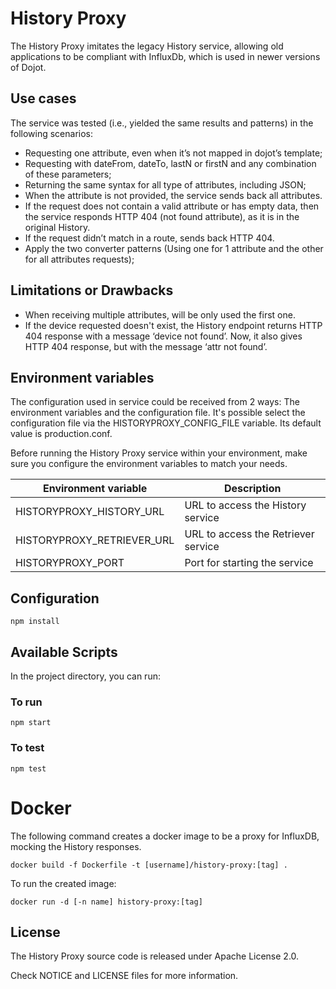 # History Proxy

The History Proxy imitates the legacy History service, allowing old applications to be compliant with InfluxDb, which is used in newer versions of Dojot.

## Use cases

The service was tested (i.e., yielded the same results and patterns) in the following scenarios:

- Requesting one attribute, even when it’s not mapped in dojot’s template;
- Requesting with dateFrom, dateTo, lastN or firstN and any combination of these parameters;
- Returning the same syntax for all type of attributes, including JSON;
- When the attribute is not provided, the service sends back all attributes.
- If the request does not contain a valid attribute or has empty data, then the service responds HTTP 404 (not found attribute), as it is in the original History.
- If the request didn’t match in a route, sends back HTTP 404.
- Apply the two converter patterns (Using one for 1 attribute and the other for all attributes requests);

## Limitations or Drawbacks

- When receiving multiple attributes, will be only used the first one.
- If the device requested doesn't exist, the History endpoint returns HTTP 404 response with a message ‘device not found’. Now, it also gives HTTP 404 response, but with the message ‘attr not found’.

## Environment variables

The configuration used in service could be received from 2 ways: The environment variables and the configuration file. It's possible select the configuration file via the HISTORYPROXY_CONFIG_FILE variable. Its default value is production.conf.

Before running the History Proxy service within your environment, make sure you configure the environment variables to match your needs.

| Environment variable       | Description                         |
| -------------------------- | ----------------------------------- |
| HISTORYPROXY_HISTORY_URL   | URL to access the History service   |
| HISTORYPROXY_RETRIEVER_URL | URL to access the Retriever service |
| HISTORYPROXY_PORT          | Port for starting the service       |

## Configuration

```shell
npm install
```

## Available Scripts

In the project directory, you can run:

### To run

```shell
npm start
```

### To test

```shell
npm test
```

# Docker

The following command creates a docker image to be a proxy for InfluxDB, mocking the History responses.

```shell
docker build -f Dockerfile -t [username]/history-proxy:[tag] .
```

To run the created image:

```shell
docker run -d [-n name] history-proxy:[tag]
```

## License

The History Proxy source code is released under Apache License 2.0.

Check NOTICE and LICENSE files for more information.
